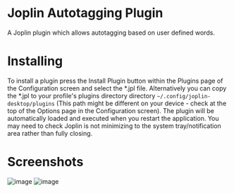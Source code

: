 # Joplin Autotagging Plugin
A Joplin plugin which allows autotagging based on user defined words.

# Installing
To install a plugin press the Install Plugin button within the Plugins page of the Configuration screen and select the \*.jpl file. Alternatively you can copy the \*.jpl to your profile's plugins directory directory `~/.config/joplin-desktop/plugins` (This path might be different on your device - check at the top of the Options page in the Configuration screen). The plugin will be automatically loaded and executed when you restart the application. You may need to check Joplin is not minimizing to the system tray/notification area rather than fully closing.

# Screenshots
![image](https://user-images.githubusercontent.com/12672127/137621262-389631d5-5c17-4668-8d53-548cf49ad5cf.png)
![image](https://user-images.githubusercontent.com/12672127/137621285-19338fb9-0979-430b-860e-3872817a9f8d.png)
